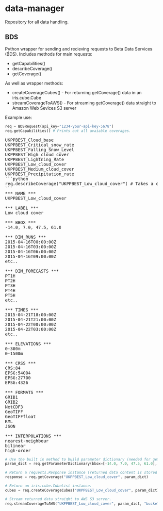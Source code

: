 # data-manager

Repository for all data handling.

## BDS
Python wrapper for sending and recieving requests to Beta Data Services (BDS).
Includes methods for main requests:

* getCapabilities()
* describeCoverage()
* getCoverage()

As well as wrapper methods:

* createCoverageCubes() - For returning getCoverage() data in an iris.cube.Cube
* streamCoverageToAWS() - For streaming getCoverage() data straight to Amazon Web Sevices S3 server

Example use:

```python
req = BDSRequest(api_key="1234-your-api-key-5678")
req.getCapabilities() # Prints out all avaiable coverages.
```
<pre>
UKPPBEST_Cloud_base
UKPPBEST_Critical_snow_rate
UKPPBEST_Falling_Snow_Level
UKPPBEST_High_cloud_cover
UKPPBEST_Lightning_Rate
UKPPBEST_Low_cloud_cover
UKPPBEST_Medium_cloud_cover
UKPPBEST_Precipitation_rate
```python
req.describeCoverage("UKPPBEST_Low_cloud_cover") # Takes a coverage and prints out available parameters.
```
*** NAME ***
UKPPBEST_Low_cloud_cover

*** LABEL ***
Low cloud cover

*** BBOX ***
-14.0, 7.0, 47.5, 61.0

*** DIM_RUNS ***
2015-04-16T00:00:00Z
2015-04-16T03:00:00Z
2015-04-16T06:00:00Z
2015-04-16T09:00:00Z
etc..

*** DIM_FORECASTS ***
PT1H
PT2H
PT3H
PT4H
PT5H
etc..

*** TIMES ***
2015-04-21T18:00:00Z
2015-04-21T21:00:00Z
2015-04-22T00:00:00Z
2015-04-22T03:00:00Z
etc..

*** ELEVATIONS ***
0-300m
0-1500m

*** CRSS ***
CRS:84
EPSG:54004
EPSG:27700
EPSG:4326

*** FORMATS ***
GRIB1
GRIB2
NetCDF3
GeoTIFF
GeoTIFFfloat
KML
JSON

*** INTERPOLATIONS ***
nearest-neighbour
bilinear
high-order
</pre>
```python
# Use the built in method to build parameter dictionary (needed for getCoverage) properly.
param_dict = req.getParameterDictionary(bbox=[-14.0, 7.0, 47.5, 61.0], format="NetCDF3", etc..)

# Return a requests.Response instance (returned data content is stored as response.content).
response = req.getCoverage("UKPPBEST_Low_cloud_cover", param_dict)

# Return an iris.cube.CubeList instance.
cubes = req.createCoverageCubes("UKPPBEST_Low_cloud_cover", param_dict)

# Stream returned data straight to AWS S3 server.
req.streamCoverageToAWS("UKPPBEST_Low_cloud_cover", param_dict, "bucket-name", "path/to/file.nc")
```
